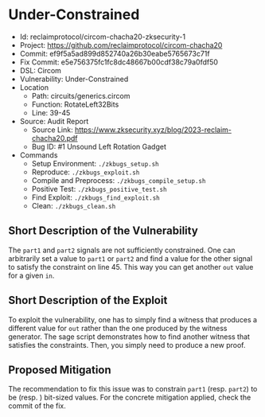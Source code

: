 # Under-Constrained

* Id: reclaimprotocol/circom-chacha20-zksecurity-1
* Project: https://github.com/reclaimprotocol/circom-chacha20
* Commit: ef9f5a5ad899d852740a26b30eabe5765673c71f
* Fix Commit: e5e756375fc1fc8dc48667b00cdf38c79a0fdf50
* DSL: Circom
* Vulnerability: Under-Constrained
* Location
  - Path: circuits/generics.circom
  - Function: RotateLeft32Bits
  - Line: 39-45
* Source: Audit Report
  - Source Link: https://www.zksecurity.xyz/blog/2023-reclaim-chacha20.pdf
  - Bug ID: #1 Unsound Left Rotation Gadget
* Commands
  - Setup Environment: `./zkbugs_setup.sh`
  - Reproduce: `./zkbugs_exploit.sh`
  - Compile and Preprocess: `./zkbugs_compile_setup.sh`
  - Positive Test: `./zkbugs_positive_test.sh`
  - Find Exploit: `./zkbugs_find_exploit.sh`
  - Clean: `./zkbugs_clean.sh`

## Short Description of the Vulnerability

The `part1` and `part2` signals are not sufficiently constrained. One can arbitrarily set a value to `part1` or `part2` and find a value for the other signal to satisfy the constraint on line 45. This way you can get another `out` value for a given `in`.

## Short Description of the Exploit

To exploit the vulnerability, one has to simply find a witness that produces a different value for `out` rather than the one produced by the witness generator. The sage script demonstrates how to find another witness that satisfies the constraints. Then, you simply need to produce a new proof.

## Proposed Mitigation

The recommendation to fix this issue was to constrain `part1` (resp. `part2`) to be (resp. ) bit-sized values. For the concrete mitigation applied, check the commit of the fix.
